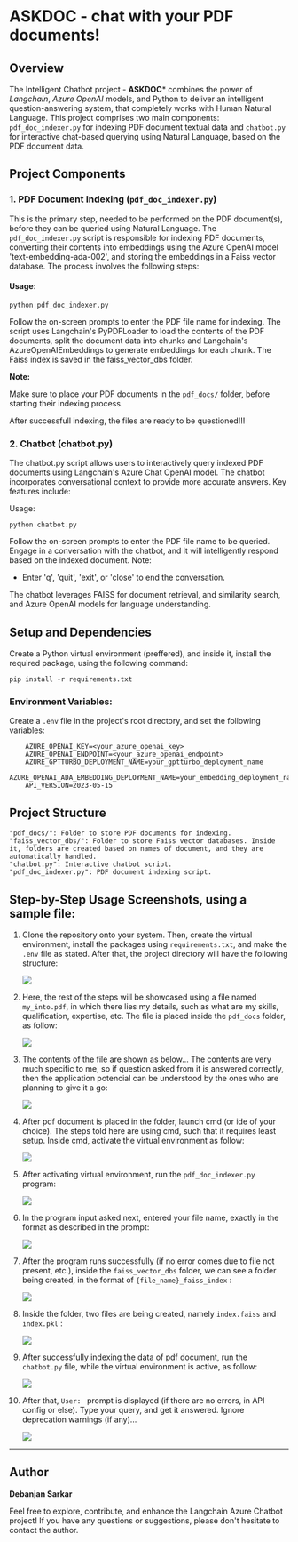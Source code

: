 # ASKDOC - chat with your PDF documents!

## Overview

The Intelligent Chatbot project - **ASKDOC*** combines the power of *Langchain*, *Azure OpenAI* models, and Python to deliver an intelligent question-answering system, that completely works with Human Natural Language. This project comprises two main components: `pdf_doc_indexer.py` for indexing PDF document textual data and `chatbot.py` for interactive chat-based querying using Natural Language, based on the PDF document data.

## Project Components

### 1. PDF Document Indexing (`pdf_doc_indexer.py`)

This is the primary step, needed to be performed on the PDF document(s), before they can be queried using Natural Language.
The `pdf_doc_indexer.py` script is responsible for indexing PDF documents, converting their contents into embeddings using the Azure OpenAI model 'text-embedding-ada-002', and storing the embeddings in a Faiss vector database. The process involves the following steps:

#### Usage:

```
python pdf_doc_indexer.py
```

Follow the on-screen prompts to enter the PDF file name for indexing. The script uses Langchain's PyPDFLoader to load the contents of the PDF documents, split the document data into chunks and Langchain's AzureOpenAIEmbeddings to generate embeddings for each chunk. The Faiss index is saved in the faiss_vector_dbs folder.

**Note:**

Make sure to place your PDF documents in the `pdf_docs/` folder, before starting their indexing process.

After successfull indexing, the files are ready to be questioned!!!



### 2. Chatbot (chatbot.py)

The chatbot.py script allows users to interactively query indexed PDF documents using Langchain's Azure Chat OpenAI model. The chatbot incorporates conversational context to provide more accurate answers. Key features include:

Usage:
```
python chatbot.py
```

Follow the on-screen prompts to enter the PDF file name to be queried. Engage in a conversation with the chatbot, and it will intelligently respond based on the indexed document.
Note:

- Enter 'q', 'quit', 'exit', or 'close' to end the conversation.

The chatbot leverages FAISS for document retrieval, and similarity search, and Azure OpenAI models for language understanding.

## Setup and Dependencies
Create a Python virtual environment (preffered), and inside it, install the required package, using the following command:

    pip install -r requirements.txt

### Environment Variables:

Create a `.env` file in the project's root directory, and set the following variables:


        AZURE_OPENAI_KEY=<your_azure_openai_key>
        AZURE_OPENAI_ENDPOINT=<your_azure_openai_endpoint>
        AZURE_GPTTURBO_DEPLOYMENT_NAME=your_gptturbo_deployment_name
        AZURE_OPENAI_ADA_EMBEDDING_DEPLOYMENT_NAME=your_embedding_deployment_name
        API_VERSION=2023-05-15

## Project Structure

    "pdf_docs/": Folder to store PDF documents for indexing.
    "faiss_vector_dbs/": Folder to store Faiss vector databases. Inside it, folders are created based on names of document, and they are automatically handled.
    "chatbot.py": Interactive chatbot script.
    "pdf_doc_indexer.py": PDF document indexing script.

## Step-by-Step Usage Screenshots, using a sample file:

1. Clone the repository onto your system. Then, create the virtual environment, install the packages using `requirements.txt`, and make the `.env` file as stated. After that, the project directory will have the following structure:

	<img src="./screenshots/01-project_structure.png">


2. Here, the rest of the steps will be showcased using a file named `my_into.pdf`, in which there lies my details, such as what are my skills, qualification, expertise, etc. The file is placed inside the `pdf_docs` folder, as follow:

	<img src="./screenshots/02-pdf_file_in_pdf_docs.png">

3. The contents of the file are shown as below... The contents are very much specific to me, so if question asked from it is answered correctly, then the application potencial can be understood by the ones who are planning to give it a go:
	
	<img src="./screenshots/03-file_text.png">

4. After pdf document is placed in the folder, launch cmd (or ide of your choice). The steps told here are using cmd, such that it requires least setup. Inside cmd, activate the virtual environment as follow:

	<img src="./screenshots/04-activate_virtual_ev.png">

5. After activating virtual environment, run the `pdf_doc_indexer.py` program:

	<img src="./screenshots/05-run_indexer.png">

6. In the program input asked next, entered your file name, exactly in the format as described in the prompt:

	<img src="./screenshots/06-enter_filename.png">

7. After the program runs successfully (if no error comes due to file not present, etc.), inside the `faiss_vector_dbs` folder, we can see a folder being created, in the format of `{file_name}_faiss_index` :

	<img src="./screenshots/07-faiss_index_folder_of_pdf.png">

8. Inside the folder, two files are being created, namely `index.faiss` and `index.pkl` :

	<img src="./screenshots/08-faiss_index_files.png">

9. After successfully indexing the data of pdf document, run the `chatbot.py` file, while the virtual environment is active, as follow:

	<img src="./screenshots/09-run_chatbot_enter_filename.png">

10. After that, `User: ` prompt is displayed (if there are no errors, in API config or else). Type your query, and get it answered. Ignore deprecation warnings (if any)...

	<img src="./screenshots/10-interactive_qa.png">

---------------------------------------------------------------------------------------------------------------------------------------------------------------------

## Author

**Debanjan Sarkar**

Feel free to explore, contribute, and enhance the Langchain Azure Chatbot project! If you have any questions or suggestions, please don't hesitate to contact the author. 
